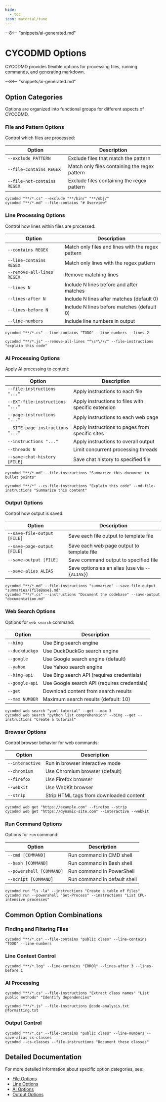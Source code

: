 ```yaml
---
hide:
  - toc
icon: material/tune
---
```


--8<-- "snippets/ai-generated.md"

# CYCODMD Options

CYCODMD provides flexible options for processing files, running commands, and generating markdown.

--8<-- "snippets/ai-generated.md"

## Option Categories

Options are organized into functional groups for different aspects of CYCODMD.

### File and Pattern Options

Control which files are processed:

| Option | Description |
|--------|-------------|
| `--exclude PATTERN` | Exclude files that match the pattern |
| `--file-contains REGEX` | Match only files containing the regex pattern |
| `--file-not-contains REGEX` | Exclude files containing the regex pattern |

``` { .bash .cli-command title="Filter files with patterns" }
cycodmd "**/*.cs" --exclude "**/bin/" "**/obj/"
cycodmd "**/*.md" --file-contains "# Overview"
```

### Line Processing Options

Control how lines within files are processed:

| Option | Description |
|--------|-------------|
| `--contains REGEX` | Match only files and lines with the regex pattern |
| `--line-contains REGEX` | Match only lines with the regex pattern |
| `--remove-all-lines REGEX` | Remove matching lines |
| `--lines N` | Include N lines before and after matches |
| `--lines-after N` | Include N lines after matches (default 0) |
| `--lines-before N` | Include N lines before matches (default 0) |
| `--line-numbers` | Include line numbers in output |

``` { .bash .cli-command title="Find and format lines" }
cycodmd "**/*.cs" --line-contains "TODO" --line-numbers --lines 2
```

``` { .bash .cli-command title="Remove comments before processing" }
cycodmd "**/*.js" --remove-all-lines "^\s*\/\/" --file-instructions "explain this code"
```

### AI Processing Options

Apply AI processing to content:

| Option | Description |
|--------|-------------|
| `--file-instructions "..."` | Apply instructions to each file |
| `--EXT-file-instructions "..."` | Apply instructions to files with specific extension |
| `--page-instructions "..."` | Apply instructions to each web page |
| `--SITE-page-instructions "..."` | Apply instructions to pages from specific sites |
| `--instructions "..."` | Apply instructions to overall output |
| `--threads N` | Limit concurrent processing threads |
| `--save-chat-history [FILE]` | Save chat history to specified file |

``` { .bash .cli-command title="Process files with AI" }
cycodmd "**/*.md" --file-instructions "Summarize this document in bullet points"
```

``` { .bash .cli-command title="Process different file types differently" }
cycodmd "**/*" --cs-file-instructions "Explain this code" --md-file-instructions "Summarize this content"
```

### Output Options

Control how output is saved:

| Option | Description |
|--------|-------------|
| `--save-file-output [FILE]` | Save each file output to template file |
| `--save-page-output [FILE]` | Save each web page output to template file |
| `--save-output [FILE]` | Save command output to specified file |
| `--save-alias ALIAS` | Save options as an alias (use via `--{ALIAS}`) |

``` { .bash .cli-command title="Save output to files" }
cycodmd "**/*.md" --file-instructions "summarize" --save-file-output "summaries/{fileBase}.md"
cycodmd "**/*.cs" --instructions "Document the codebase" --save-output "documentation.md"
```

### Web Search Options

Options for `web search` command:

| Option | Description |
|--------|-------------|
| `--bing` | Use Bing search engine |
| `--duckduckgo` | Use DuckDuckGo search engine |
| `--google` | Use Google search engine (default) |
| `--yahoo` | Use Yahoo search engine |
| `--bing-api` | Use Bing search API (requires credentials) |
| `--google-api` | Use Google search API (requires credentials) |
| `--get` | Download content from search results |
| `--max NUMBER` | Maximum search results (default: 10) |

``` { .bash .cli-command title="Search the web and process results" }
cycodmd web search "yaml tutorial" --get --max 3
cycodmd web search "python list comprehension" --bing --get --instructions "Create a tutorial"
```

### Browser Options

Control browser behavior for web commands:

| Option | Description |
|--------|-------------|
| `--interactive` | Run in browser interactive mode |
| `--chromium` | Use Chromium browser (default) |
| `--firefox` | Use Firefox browser |
| `--webkit` | Use WebKit browser |
| `--strip` | Strip HTML tags from downloaded content |

``` { .bash .cli-command title="Get web content with different browsers" }
cycodmd web get "https://example.com" --firefox --strip
cycodmd web get "https://dynamic-site.com" --interactive --webkit
```

### Run Command Options

Options for `run` command:

| Option | Description |
|--------|-------------|
| `--cmd [COMMAND]` | Run command in CMD shell |
| `--bash [COMMAND]` | Run command in Bash shell |
| `--powershell [COMMAND]` | Run command in PowerShell |
| `--script [COMMAND]` | Run command in default shell |

``` { .bash .cli-command title="Run commands and format output" }
cycodmd run "ls -la" --instructions "Create a table of files"
cycodmd run --powershell "Get-Process" --instructions "List CPU-intensive processes"
```

## Common Option Combinations

### Finding and Filtering Files

``` { .bash .cli-command title="Find specific code patterns" }
cycodmd "**/*.cs" --file-contains "public class" --line-contains "TODO" --line-numbers
```

### Line Context Control

``` { .bash .cli-command title="Show context around matches" }
cycodmd "**/*.log" --line-contains "ERROR" --lines-after 3 --lines-before 1
```

### AI Processing

``` { .bash .cli-command title="Multi-step processing" }
cycodmd "**/*.cs" --file-instructions "Extract class names" "List public methods" "Identify dependencies"
```

``` { .bash .cli-command title="Using instruction files" }
cycodmd "**/*.js" --file-instructions @code-analysis.txt @formatting.txt
```

### Output Control

``` { .bash .cli-command title="Create reusable aliases" }
cycodmd "**/*.cs" --file-contains "public class" --line-numbers --save-alias cs-classes
cycodmd --cs-classes --file-instructions "Document these classes"
```

## Detailed Documentation

For more detailed information about specific option categories, see:

- [File Options](file-options.md)
- [Line Options](line-options.md)
- [AI Options](ai-options.md)
- [Output Options](output-options.md)